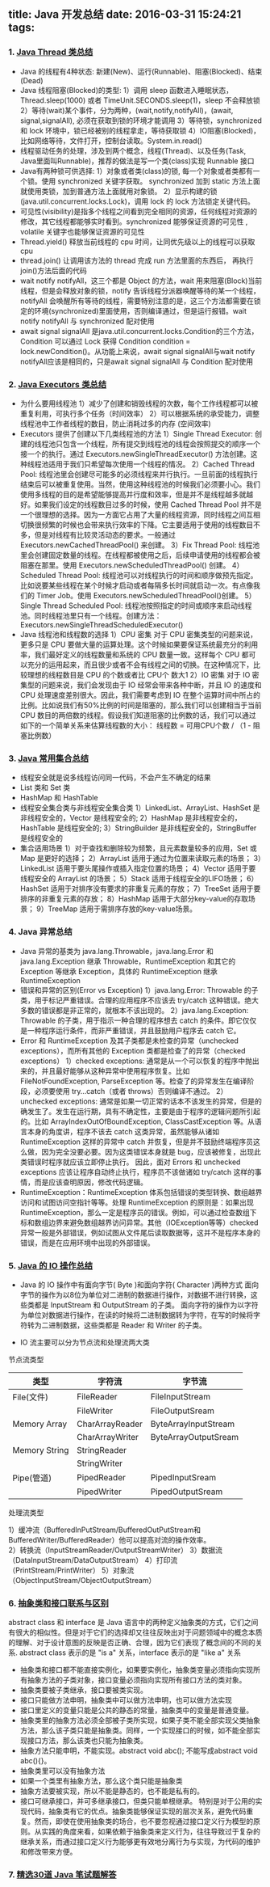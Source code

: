 title: Java 开发总结
date: 2016-03-31 15:24:21
tags:
---

### 1. [Java Thread 类总结](http://blog.csdn.net/kimylrong/article/details/17716175)
* Java 的线程有4种状态: 新建(New)、运行(Runnable)、阻塞(Blocked)、结束(Dead)
* Java 线程阻塞(Blocked)的类型:
1）调用 sleep 函数进入睡眠状态，Thread.sleep(1000) 或者 TimeUnit.SECONDS.sleep(1)，sleep 不会释放锁
2）等待(wait)某个事件，分为两种，(wait,notify,notifyAll)，(await, signal,signalAll), 必须在获取到锁的环境才能调用
3）等待锁，synchronized 和 lock 环境中，锁已经被别的线程拿走，等待获取锁
4）IO阻塞(Blocked)，比如网络等待，文件打开，控制台读取。System.in.read()
* 线程驱动任务的处理，涉及到两个概念，线程(Thread)、以及任务(Task, Java里面叫Runnable)，推荐的做法是写一个类(class)实现 Runnable 接口
* Java有两种锁可供选择:
1）对象或者类(class)的锁, 每一个对象或者类都有一个锁。使用 synchronized 关键字获取。 synchronized 加到 static 方法上面就使用类锁，加到普通方法上面就用对象锁。
2）显示构建的锁(java.util.concurrent.locks.Lock)，调用 lock 的 lock 方法锁定关键代码。
* 可见性(visibility)是指多个线程之间看到完全相同的资源，任何线程对资源的修改，其它线程都能够实时看到。synchronized 能够保证资源的可见性 , volatile 关键字也能够保证资源的可见性
* Thread.yield() 释放当前线程的 cpu 时间，让同优先级以上的线程可以获取 cpu 
* thread.join() 让调用该方法的 thread 完成 run 方法里面的东西后， 再执行join()方法后面的代码
* wait notify notifyAll，这三个都是 Object 的方法，wait 用来阻塞(Block)当前线程，但是会释放对象的锁，notify 告诉线程分派器唤醒等待的某一个线程，notifyAll 会唤醒所有等待的线程，需要特别注意的是，这三个方法都需要在锁定的环境(synchronized)里面使用，否则编译通过，但是运行报错。wait notify notifyAll 与 synchronized 配对使用
* await signal signalAll 是java.util.concurrent.locks.Condition的三个方法，Condition 可以通过 Lock 获得 Condition condition = lock.newCondition()。从功能上来说，await signal signalAll与wait notify notifyAll应该是相同的，只是await signal signalAll 与 Condition 配对使用

### 2. [Java Executors 类总结](http://shmilyaw-hotmail-com.iteye.com/blog/1765751)
* 为什么要用线程池
1）减少了创建和销毁线程的次数，每个工作线程都可以被重复利用，可执行多个任务（时间效率）
2）可以根据系统的承受能力，调整线程池中工作者线程的数目，防止消耗过多的内存 (空间效率)
* Executors 提供了创建以下几类线程池的方法
1）Single Thread Executor: 
创建的线程池只包含一个线程，所有提交到线程池的线程会按照提交的顺序一个接一个的执行。通过 Executors.newSingleThreadExecutor() 方法创建。这种线程池适用于我们只希望每次使用一个线程的情况。
2）Cached Thread Pool: 
线程池里会创建尽可能多的必须线程来并行执行。一旦前面的线程执行结束后可以被重复使用。当然，使用这种线程池的时候我们必须要小心。我们使用多线程的目的是希望能够提高并行度和效率，但是并不是线程越多就越好。如果我们设定的线程数目过多的时候，使用 Cached Thread Pool 并不是一个很理想的选择。因为一方面它占用了大量的线程资源，同时线程之间互相切换很频繁的时候也会带来执行效率的下降。它主要适用于使用的线程数目不多，但是对线程有比较灵活动态的要求。一般通过 Executors.newCachedThreadPool() 来创建。
3）Fix Thread Pool: 
线程池里会创建固定数量的线程。在线程都被使用之后，后续申请使用的线程都会被阻塞在那里。使用 Executors.newScheduledThreadPool() 创建。
4）Scheduled Thread Pool: 
线程池可以对线程执行的时间和顺序做预先指定。比如说要某些线程在某个时候才启动或者每隔多长时间就启动一次。有点像我们的 Timer Job。使用 Executors.newScheduledThreadPool()创建。
5）Single Thread Scheduled Pool: 
线程池按照指定的时间或顺序来启动线程池。同时线程池里只有一个线程。创建方法：Executors.newSingleThreadScheduledExecutor()
* Java 线程池和线程数的选择
1）CPU 密集
对于 CPU 密集类型的问题来说，更多只是 CPU 要做大量的运算处理。这个时候如果要保证系统最充分的利用率，我们最好定义的线程数量和系统的 CPU 数量一致。这样每个 CPU 都可以充分的运用起来，而且很少或者不会有线程之间的切换。在这种情况下，比较理想的线程数目是 CPU 的个数或者比 CPU个 数大1
2）IO 密集
对于 IO 密集型的问题来说，我们会发现由于 IO 经常会带来各种中断，并且 IO 的速度和 CPU 处理速度差别很大。因此，我们需要考虑到 IO 在整个运算时间中所占的比例。比如说我们有50%比例的时间是阻塞的，那么我们可以创建相当于当前 CPU 数目的两倍数的线程。假设我们知道阻塞的比例数的话，我们可以通过如下的一个简单关系来估算线程数的大小：
线程数 = 可用CPU个数 / （1 - 阻塞比例数）

### 3. [Java 常用集合总结](http://www.cnblogs.com/linjiqin/archive/2013/05/30/3107785.html)
* 线程安全就是说多线程访问同一代码，不会产生不确定的结果
* List 类和 Set 类
* HashMap 和 HashTable
* 线程安全集合类与非线程安全集合类
1）LinkedList、ArrayList、HashSet 是非线程安全的，Vector 是线程安全的;
2）HashMap 是非线程安全的，HashTable 是线程安全的;
3）StringBuilder 是非线程安全的，StringBuffer 是线程安全的 
* 集合适用场景
1）对于查找和删除较为频繁，且元素数量较多的应用，Set 或 Map 是更好的选择；
2）ArrayList 适用于通过为位置来读取元素的场景；
3）LinkedList 适用于要头尾操作或插入指定位置的场景；
4）Vector 适用于要线程安全的 ArrayList 的场景；
5）Stack 适用于线程安全的LIFO场景；
6）HashSet 适用于对排序没有要求的非重复元素的存放；
7）TreeSet 适用于要排序的非重复元素的存放；
8）HashMap 适用于大部分key-value的存取场景；
9）TreeMap 适用于需排序存放的key-value场景。

### 4. Java 异常总结
* Java 异常的基类为 java.lang.Throwable，java.lang.Error 和 java.lang.Exception 继承 Throwable，RuntimeException 和其它的 Exception 等继承 Exception，具体的 RuntimeException 继承 RuntimeException
* 错误和异常的区别(Error vs Exception) 
1）java.lang.Error: Throwable 的子类，用于标记严重错误。合理的应用程序不应该去 try/catch 这种错误。绝大多数的错误都是非正常的，就根本不该出现的。
2）java.lang.Exception: Throwable 的子类，用于指示一种合理的程序想去 catch 的条件。即它仅仅是一种程序运行条件，而非严重错误，并且鼓励用户程序去 catch 它。
* Error 和 RuntimeException 及其子类都是未检查的异常（unchecked exceptions），而所有其他的 Exception 类都是检查了的异常（checked exceptions）
1）checked exceptions: 通常是从一个可以恢复的程序中抛出来的，并且最好能够从这种异常中使用程序恢复。比如 FileNotFoundException, ParseException 等。检查了的异常发生在编译阶段，必须要使用 try…catch（或者 throws）否则编译不通过。
2）unchecked exceptions: 通常是如果一切正常的话本不该发生的异常，但是的确发生了。发生在运行期，具有不确定性，主要是由于程序的逻辑问题所引起的。比如 ArrayIndexOutOfBoundException, ClassCastException 等。从语言本身的角度讲，程序不该去 catch 这类异常，虽然能够从诸如 RuntimeException 这样的异常中 catch 并恢复，但是并不鼓励终端程序员这么做，因为完全没要必要。因为这类错误本身就是 bug，应该被修复，出现此类错误时程序就应该立即停止执行。 因此，面对 Errors 和 unchecked exceptions 应该让程序自动终止执行，程序员不该做诸如 try/catch 这样的事情，而是应该查明原因，修改代码逻辑。
* RuntimeException：RuntimeException 体系包括错误的类型转换、数组越界访问和试图访问空指针等等。处理 RuntimeException 的原则是：如果出现 RuntimeException，那么一定是程序员的错误。例如，可以通过检查数组下标和数组边界来避免数组越界访问异常。其他（IOException等等）checked异常一般是外部错误，例如试图从文件尾后读取数据等，这并不是程序本身的错误，而是在应用环境中出现的外部错误。

### 5. [Java 的 IO 操作总结](http://blog.csdn.net/zzp_403184692/article/details/8057693)
* Java 的 IO 操作中有面向字节( Byte )和面向字符( Character )两种方式
面向字节的操作为以8位为单位对二进制的数据进行操作，对数据不进行转换，这些类都是 InputStream 和 OutputStream 的子类。
面向字符的操作为以字符为单位对数据进行操作，在读的时候将二进制数据转为字符，在写的时候将字符转为二进制数据，这些类都是 Reader 和 Writer 的子类。

* IO 流主要可以分为节点流和处理流两大类

节点流类型

类型	             | 字符流	       | 字节流
-----------------|-----------------|-----------------
File(文件)        | FileReader      | FileInputStream
                  |FileWriter      | FileOutputSream
Memory Array     | CharArrayReader | ByteArrayInputStream
                 | CharArrayWriter | ByteArrayOutputSream
Memory String    | StringReader
                 | StringWriter
Pipe(管道)        | PipedReader     | PipedInputSream
                 | PipedWriter      | PipedOutputSream

处理流类型

1）缓冲流（BufferedInPutStream/BufferedOutPutStream和BufferedWriter/BufferedReader）他可以提高对流的操作效率。  
2）转换流（InputStreamReader/OutputStreamWriter）
3）数据流（DataInputStream/DataOutputStream）
4）打印流（PrintStream/PrintWriter）
5）对象流（ObjectInputStream/ObjectOutputStream）


### 6. [抽象类和接口联系与区别](http://www.cnblogs.com/azai/archive/2009/11/10/1599584.html)
abstract class 和 interface 是 Java 语言中的两种定义抽象类的方式，它们之间有很大的相似性。但是对于它们的选择却又往往反映出对于问题领域中的概念本质的理解、对于设计意图的反映是否正确、合理，因为它们表现了概念间的不同的关系. abstract class 表示的是 "is a" 关系，interface 表示的是 "like a" 关系
* 抽象类和接口都不能直接实例化，如果要实例化，抽象类变量必须指向实现所有抽象方法的子类对象，接口变量必须指向实现所有接口方法的类对象。
* 抽象类要被子类继承，接口要被类实现。
* 接口只能做方法申明，抽象类中可以做方法申明，也可以做方法实现
* 接口里定义的变量只能是公共的静态的常量，抽象类中的变量是普通变量。
* 抽象类里的抽象方法必须全部被子类所实现，如果子类不能全部实现父类抽象方法，那么该子类只能是抽象类。同样，一个实现接口的时候，如不能全部实现接口方法，那么该类也只能为抽象类。
* 抽象方法只能申明，不能实现。abstract void abc(); 不能写成abstract void abc(){}。
* 抽象类里可以没有抽象方法
* 如果一个类里有抽象方法，那么这个类只能是抽象类
* 抽象方法要被实现，所以不能是静态的，也不能是私有的。
* 接口可继承接口，并可多继承接口，但类只能单根继承。
特别是对于公用的实现代码，抽象类有它的优点。抽象类能够保证实现的层次关系，避免代码重复。然而，即使在使用抽象类的场合，也不要忽视通过接口定义行为模型的原则。从实践的角度来看，如果依赖于抽象类来定义行为，往往导致过于复杂的继承关系，而通过接口定义行为能够更有效地分离行为与实现，为代码的维护和修改带来方便。


### 7. [精选30道 Java 笔试题解答](http://www.cnblogs.com/lanxuezaipiao/p/3371224.html)


